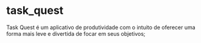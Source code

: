 # task_quest
Task Quest é um aplicativo de produtividade com o intuito de oferecer uma forma mais leve e divertida de focar em seus objetivos;
